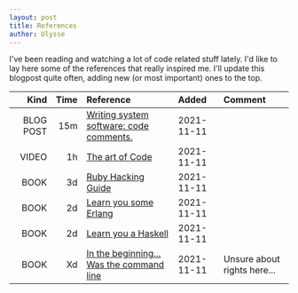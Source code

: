 ```yaml
---
layout: post
title: References
author: Ulysse
---
```


I've been reading and watching a lot of code related stuff
lately. I'd like to lay here some of the references that
really inspired me. I'll update this blogpost quite often,
adding new (or most important) ones to the top.

|      Kind | Time | Reference                                                                                                                          | Added      | Comment                     |
| --------: | ---: | :--------------------------------------------------------------------------------------------------------------------------------- | :--------- | :-------------------------- |
| BLOG POST |  15m | [Writing system software: code comments.](http://antirez.com/news/124)                                                             | 2021-11-11 |                             |
|     VIDEO |   1h | [The art of Code](https://www.youtube.com/watch?v=6avJHaC3C2U)                                                                     | 2021-11-11 |                             |
|      BOOK |   3d | [Ruby Hacking Guide](https://git.io/ruby-hacking)                                                                                  | 2021-11-11 |                             |
|      BOOK |   2d | [Learn you some Erlang](https://learnyousomeerlang.com/)                                                                           | 2021-11-11 |                             |
|      BOOK |   2d | [Learn you a Haskell](http://learnyouahaskell.com/)                                                                                | 2021-11-11 |                             |
|      BOOK |   Xd | [In the beginning... Was the command line](https://booksvooks.com/fullbook/in-the-beginningwas-the-command-line-pdf-1.html?page=1) | 2021-11-11 | Unsure about rights here... |
